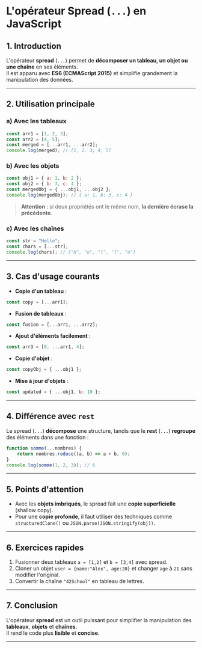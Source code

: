# L'opérateur Spread (`...`) en JavaScript

## 1. Introduction
L'opérateur **spread** (`...`) permet de **décomposer un tableau, un objet ou une chaîne** en ses éléments.  
Il est apparu avec **ES6 (ECMAScript 2015)** et simplifie grandement la manipulation des données.

---

## 2. Utilisation principale

### a) Avec les tableaux

```js
const arr1 = [1, 2, 3];
const arr2 = [4, 5];
const merged = [...arr1, ...arr2];
console.log(merged); // [1, 2, 3, 4, 5]
```

### b) Avec les objets

```js
const obj1 = { a: 1, b: 2 };
const obj2 = { b: 3, c: 4 };
const mergedObj = { ...obj1, ...obj2 };
console.log(mergedObj); // { a: 1, b: 3, c: 4 }
```

> **Attention** : si deux propriétés ont le même nom, **la dernière écrase la précédente**.

### c) Avec les chaînes

```js
const str = "Hello";
const chars = [...str];
console.log(chars); // ["H", "e", "l", "l", "o"]
```

---

## 3. Cas d'usage courants

- **Copie d'un tableau** :  
```js
const copy = [...arr1];
```
- **Fusion de tableaux** :  
```js
const fusion = [...arr1, ...arr2];
```
- **Ajout d'éléments facilement** :  
```js
const arr3 = [0, ...arr1, 4];
```
- **Copie d'objet** :  
```js
const copyObj = { ...obj1 };
```
- **Mise à jour d'objets** :  
```js
const updated = { ...obj1, b: 10 };
```

---

## 4. Différence avec `rest`
Le spread (`...`) **décompose** une structure, tandis que le **rest** (`...`) **regroupe** des éléments dans une fonction :

```js
function somme(...nombres) {
    return nombres.reduce((a, b) => a + b, 0);
}
console.log(somme(1, 2, 3)); // 6
```

---

## 5. Points d'attention
- Avec les **objets imbriqués**, le spread fait une **copie superficielle** (shallow copy).  
- Pour une **copie profonde**, il faut utiliser des techniques comme `structuredClone()` ou `JSON.parse(JSON.stringify(obj))`.

---

## 6. Exercices rapides
1. Fusionner deux tableaux `a = [1,2]` et `b = [3,4]` avec spread.  
2. Cloner un objet `user = {name:"Alex", age:20}` et changer `age` à `21` sans modifier l'original.  
3. Convertir la chaîne `"42School"` en tableau de lettres.

---

## 7. Conclusion
L'opérateur **spread** est un outil puissant pour simplifier la manipulation des **tableaux**, **objets** et **chaînes**.  
Il rend le code plus **lisible** et **concise**.

---

